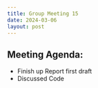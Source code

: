 ```yaml
---
title: Group Meeting 15
date: 2024-03-06
layout: post
---
```


## Meeting Agenda:
* Finish up Report first draft
* Discussed Code
